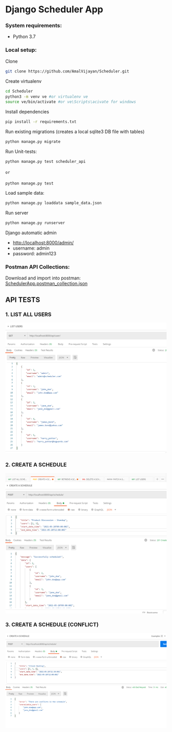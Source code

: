 # Django Scheduler App

### System requirements:
- Python 3.7

### Local setup:

Clone  
```bash
git clone https://github.com/AmalVijayan/Scheduler.git
```

Create virtualenv
```bash
cd Scheduler
python3 -m venv ve #or virtualenv ve
source ve/bin/activate #or ve\Scripts\acivate for windows
```

Install dependencies
```bash
pip install -r requirements.txt
```

Run existing migrations (creates a local sqlite3 DB file with tables)  
```bash
python manage.py migrate
```

Run Unit-tests:
```bash
python manage.py test scheduler_api

or 

python manage.py test
```

Load sample data:
```bash
python manage.py loaddata sample_data.json
```


Run server  
```bash
python manage.py runserver
```

Django automatic admin    
- [http://localhost:8000/admin/]()  
- username: admin
- password: admin123

### Postman API Collections:  
Download and import into postman:  
  [SchedulerApp.postman_collection.json](https://drive.google.com/file/d/14pSLTEhGQ2AsBgtAG_sXnqf8o3uRDU4W/view?usp=sharing)
  
## API TESTS

### 1. LIST ALL USERS
![](https://github.com/AmalVijayan/Scheduler/blob/master/artifacts/scheduler_1.png)

### 2. CREATE A SCHEDULE
![](https://github.com/AmalVijayan/Scheduler/blob/master/artifacts/scheduler_2.png)

### 3. CREATE A SCHEDULE (CONFLICT)
![](https://github.com/AmalVijayan/Scheduler/blob/master/artifacts/scheduler_3.png)
